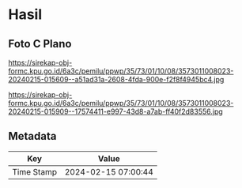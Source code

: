 # Hasil

## Foto C Plano

https://sirekap-obj-formc.kpu.go.id/6a3c/pemilu/ppwp/35/73/01/10/08/3573011008023-20240215-015609--a51ad31a-2608-4fda-900e-f2f8f4945bc4.jpg

https://sirekap-obj-formc.kpu.go.id/6a3c/pemilu/ppwp/35/73/01/10/08/3573011008023-20240215-015909--17574411-e997-43d8-a7ab-ff40f2d83556.jpg


## Metadata

| Key        | Value               |
| ---------- | ------------------- |
| Time Stamp | 2024-02-15 07:00:44 |



